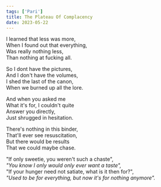 ```yaml
---
tags: ['Pari']
title: The Plateau Of Complacency
date: 2023-05-22
---
```


I learned that less was more,  
When I found out that everything,  
Was really nothing less,  
Than nothing at fucking all.

So I dont have the pictures,  
And I don't have the volumes,  
I shed the last of the canon,  
When we burned up all the lore.

And when you asked me  
What it's for, I couldn't quite  
Answer you directly,  
Just shrugged in hesitation.

There's nothing in this binder,  
That'll ever see resuscitation,  
But there would be results  
That we could maybe chase.

"If only sweetie, you weren't such a chaste",  
*"You know I only would only ever want a taste",*  
"If your hunger need not satiate, what is it then for?",  
*"Used to be for everything, but now it's for nothing anymore".*
